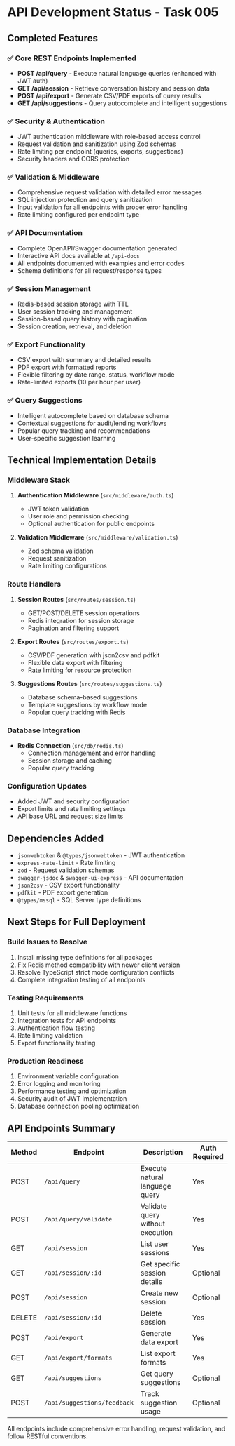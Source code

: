 # API Development Status - Task 005

## Completed Features

### ✅ Core REST Endpoints Implemented
- **POST /api/query** - Execute natural language queries (enhanced with JWT auth)
- **GET /api/session** - Retrieve conversation history and session data  
- **POST /api/export** - Generate CSV/PDF exports of query results
- **GET /api/suggestions** - Query autocomplete and intelligent suggestions

### ✅ Security & Authentication
- JWT authentication middleware with role-based access control
- Request validation and sanitization using Zod schemas
- Rate limiting per endpoint (queries, exports, suggestions)
- Security headers and CORS protection

### ✅ Validation & Middleware
- Comprehensive request validation with detailed error messages
- SQL injection protection and query sanitization
- Input validation for all endpoints with proper error handling
- Rate limiting configured per endpoint type

### ✅ API Documentation
- Complete OpenAPI/Swagger documentation generated
- Interactive API docs available at `/api-docs`
- All endpoints documented with examples and error codes
- Schema definitions for all request/response types

### ✅ Session Management
- Redis-based session storage with TTL
- User session tracking and management
- Session-based query history with pagination
- Session creation, retrieval, and deletion

### ✅ Export Functionality
- CSV export with summary and detailed results
- PDF export with formatted reports
- Flexible filtering by date range, status, workflow mode
- Rate-limited exports (10 per hour per user)

### ✅ Query Suggestions
- Intelligent autocomplete based on database schema
- Contextual suggestions for audit/lending workflows
- Popular query tracking and recommendations
- User-specific suggestion learning

## Technical Implementation Details

### Middleware Stack
1. **Authentication Middleware** (`src/middleware/auth.ts`)
   - JWT token validation
   - User role and permission checking
   - Optional authentication for public endpoints

2. **Validation Middleware** (`src/middleware/validation.ts`)
   - Zod schema validation
   - Request sanitization
   - Rate limiting configurations

### Route Handlers
1. **Session Routes** (`src/routes/session.ts`)
   - GET/POST/DELETE session operations
   - Redis integration for session storage
   - Pagination and filtering support

2. **Export Routes** (`src/routes/export.ts`)
   - CSV/PDF generation with json2csv and pdfkit
   - Flexible data export with filtering
   - Rate limiting for resource protection

3. **Suggestions Routes** (`src/routes/suggestions.ts`)
   - Database schema-based suggestions
   - Template suggestions by workflow mode
   - Popular query tracking with Redis

### Database Integration
- **Redis Connection** (`src/db/redis.ts`)
  - Connection management and error handling
  - Session storage and caching
  - Popular query tracking

### Configuration Updates
- Added JWT and security configuration
- Export limits and rate limiting settings
- API base URL and request size limits

## Dependencies Added
- `jsonwebtoken` & `@types/jsonwebtoken` - JWT authentication
- `express-rate-limit` - Rate limiting
- `zod` - Request validation schemas
- `swagger-jsdoc` & `swagger-ui-express` - API documentation
- `json2csv` - CSV export functionality
- `pdfkit` - PDF export generation
- `@types/mssql` - SQL Server type definitions

## Next Steps for Full Deployment

### Build Issues to Resolve
1. Install missing type definitions for all packages
2. Fix Redis method compatibility with newer client version
3. Resolve TypeScript strict mode configuration conflicts
4. Complete integration testing of all endpoints

### Testing Requirements
1. Unit tests for all middleware functions
2. Integration tests for API endpoints
3. Authentication flow testing
4. Rate limiting validation
5. Export functionality testing

### Production Readiness
1. Environment variable configuration
2. Error logging and monitoring
3. Performance testing and optimization
4. Security audit of JWT implementation
5. Database connection pooling optimization

## API Endpoints Summary

| Method | Endpoint | Description | Auth Required |
|--------|----------|-------------|---------------|
| POST | `/api/query` | Execute natural language query | Yes |
| POST | `/api/query/validate` | Validate query without execution | Yes |
| GET | `/api/session` | List user sessions | Yes |
| GET | `/api/session/:id` | Get specific session details | Optional |
| POST | `/api/session` | Create new session | Optional |
| DELETE | `/api/session/:id` | Delete session | Yes |
| POST | `/api/export` | Generate data export | Yes |
| GET | `/api/export/formats` | List export formats | Yes |
| GET | `/api/suggestions` | Get query suggestions | Optional |
| POST | `/api/suggestions/feedback` | Track suggestion usage | Optional |

All endpoints include comprehensive error handling, request validation, and follow RESTful conventions.